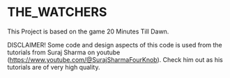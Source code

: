 # THE_WATCHERS

This Project is based on the game 20 Minutes Till Dawn.

DISCLAIMER! Some code and design aspects of this code is used from the tutorials from Suraj Sharma on youtube (https://www.youtube.com/@SurajSharmaFourKnob). Check him out as his tutorials are of very high quality.
